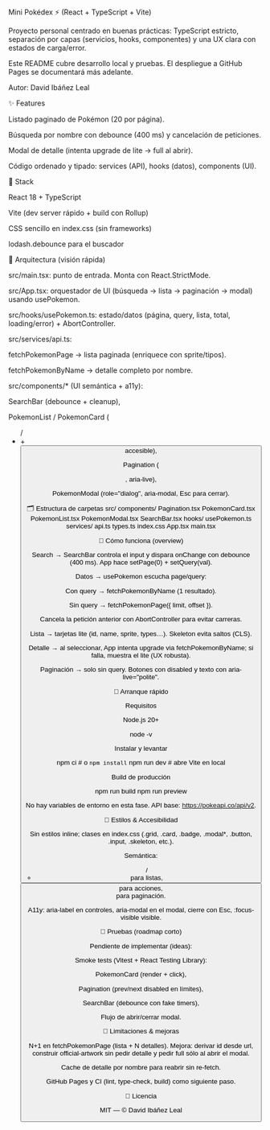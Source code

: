Mini Pokédex ⚡ (React + TypeScript + Vite)

Proyecto personal centrado en buenas prácticas: TypeScript estricto, separación por capas (servicios, hooks, componentes) y una UX clara con estados de carga/error.

Este README cubre desarrollo local y pruebas. El despliegue a GitHub Pages se documentará más adelante.

Autor: David Ibáñez Leal

✨ Features

Listado paginado de Pokémon (20 por página).

Búsqueda por nombre con debounce (400 ms) y cancelación de peticiones.

Modal de detalle (intenta upgrade de lite → full al abrir).

Código ordenado y tipado: services (API), hooks (datos), components (UI).

🧰 Stack

React 18 + TypeScript

Vite (dev server rápido + build con Rollup)

CSS sencillo en index.css (sin frameworks)

lodash.debounce para el buscador

🧱 Arquitectura (visión rápida)

src/main.tsx: punto de entrada. Monta <App /> con React.StrictMode.

src/App.tsx: orquestador de UI (búsqueda → lista → paginación → modal) usando usePokemon.

src/hooks/usePokemon.ts: estado/datos (página, query, lista, total, loading/error) + AbortController.

src/services/api.ts:

fetchPokemonPage → lista paginada (enriquece con sprite/tipos).

fetchPokemonByName → detalle completo por nombre.

src/components/* (UI semántica + a11y):

SearchBar (debounce + cleanup),

PokemonList / PokemonCard (<ul>/<li> + <button> accesible),

Pagination (<nav aria-label="Paginación">, aria-live),

PokemonModal (role="dialog", aria-modal, Esc para cerrar).

🗂️ Estructura de carpetas
src/
  components/
    Pagination.tsx
    PokemonCard.tsx
    PokemonList.tsx
    PokemonModal.tsx
    SearchBar.tsx
  hooks/
    usePokemon.ts
  services/
    api.ts
  types.ts
  index.css
  App.tsx
  main.tsx

🧠 Cómo funciona (overview)

Search → SearchBar controla el input y dispara onChange con debounce (400 ms).
App hace setPage(0) + setQuery(val).

Datos → usePokemon escucha page/query:

Con query → fetchPokemonByName (1 resultado).

Sin query → fetchPokemonPage({ limit, offset }).

Cancela la petición anterior con AbortController para evitar carreras.

Lista → tarjetas lite (id, name, sprite, types…). Skeleton evita saltos (CLS).

Detalle → al seleccionar, App intenta upgrade via fetchPokemonByName; si falla, muestra el lite (UX robusta).

Paginación → solo sin query. Botones con disabled y texto con aria-live="polite".

🚀 Arranque rápido

Requisitos

Node.js 20+

node -v


Instalar y levantar

npm ci        # o `npm install`
npm run dev   # abre Vite en local


Build de producción

npm run build
npm run preview


No hay variables de entorno en esta fase. API base: https://pokeapi.co/api/v2.

🎨 Estilos & Accesibilidad

Sin estilos inline; clases en index.css (.grid, .card, .badge, .modal*, .button, .input, .skeleton, etc.).

Semántica: <ul>/<li> para listas, <button> para acciones, <nav> para paginación.

A11y: aria-label en controles, aria-modal en el modal, cierre con Esc, :focus-visible visible.

🧪 Pruebas (roadmap corto)

Pendiente de implementar (ideas):

Smoke tests (Vitest + React Testing Library):

PokemonCard (render + click),

Pagination (prev/next disabled en límites),

SearchBar (debounce con fake timers),

Flujo de abrir/cerrar modal.

🚧 Limitaciones & mejoras

N+1 en fetchPokemonPage (lista + N detalles).
Mejora: derivar id desde url, construir official-artwork sin pedir detalle y pedir full sólo al abrir el modal.

Cache de detalle por nombre para reabrir sin re-fetch.

GitHub Pages y CI (lint, type-check, build) como siguiente paso.

🪪 Licencia

MIT — © David Ibáñez Leal